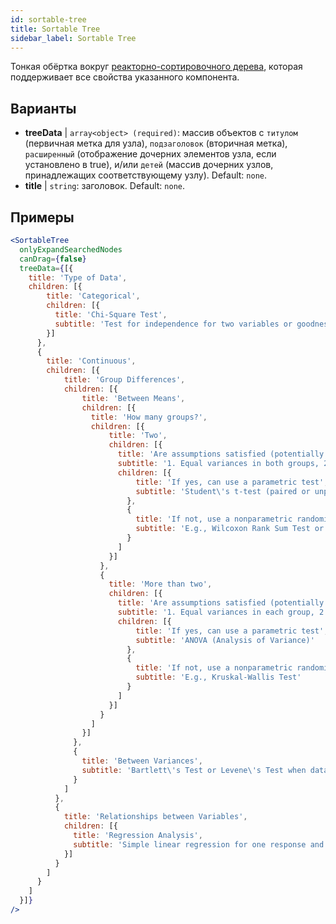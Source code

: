 ```yaml
---
id: sortable-tree 
title: Sortable Tree
sidebar_label: Sortable Tree
---
```


Тонкая обёртка вокруг [реакторно-сортировочного дерева](https://www.npmjs.com/package/react-sortable-tree), которая поддерживает все свойства указанного компонента.

## Варианты

* __treeData__ | `array<object> (required)`: массив объектов с `титулом` (первичная метка для узла),
`подзаголовок` (вторичная метка), `расширенный` (отображение дочерних элементов узла, если установлено в true), и/или
`детей` (массив дочерних узлов, принадлежащих соответствующему узлу). Default: `none`.
* __title__ | `string`: заголовок. Default: `none`.


## Примеры

```jsx live
<SortableTree 
  onlyExpandSearchedNodes 
  canDrag={false} 
  treeData={[{
    title: 'Type of Data',
    children: [{
        title: 'Categorical',
        children: [{
          title: 'Chi-Square Test',
          subtitle: 'Test for independence for two variables or goodness-of-fit test'
        }]
      },
      {
        title: 'Continuous',
        children: [{
            title: 'Group Differences',
            children: [{
                title: 'Between Means',
                children: [{
                  title: 'How many groups?',
                  children: [{
                      title: 'Two',
                      children: [{
                        title: 'Are assumptions satisfied (potentially after data transformations)?',
                        subtitle: '1. Equal variances in both groups, 2. Data normally distributed or sufficiently large sample',
                        children: [{
                            title: 'If yes, can use a parametric test',
                            subtitle: 'Student\'s t-test (paired or unpaired)'
                          },
                          {
                            title: 'If not, use a nonparametric randomization test',
                            subtitle: 'E.g., Wilcoxon Rank Sum Test or Mann-Whitney U Test'
                          }
                        ]
                      }]
                    },
                    {
                      title: 'More than two',
                      children: [{
                        title: 'Are assumptions satisfied (potentially after data transformations)?',
                        subtitle: '1. Equal variances in each group, 2. Data normally distributed or sufficiently large sample',
                        children: [{
                            title: 'If yes, can use a parametric test',
                            subtitle: 'ANOVA (Analysis of Variance)'
                          },
                          {
                            title: 'If not, use a nonparametric randomization test',
                            subtitle: 'E.g., Kruskal-Wallis Test'
                          }
                        ]
                      }]
                    }
                  ]
                }]
              },
              {
                title: 'Between Variances',
                subtitle: 'Bartlett\'s Test or Levene\'s Test when data are normally distrubuted'
              }
            ]
          },
          {
            title: 'Relationships between Variables',
            children: [{
              title: 'Regression Analysis',
              subtitle: 'Simple linear regression for one response and one predictor,\nmultiple regression in case of several explanatory variables.'
            }]
          }
        ]
      }
    ]
  }]}
/>
``` 



